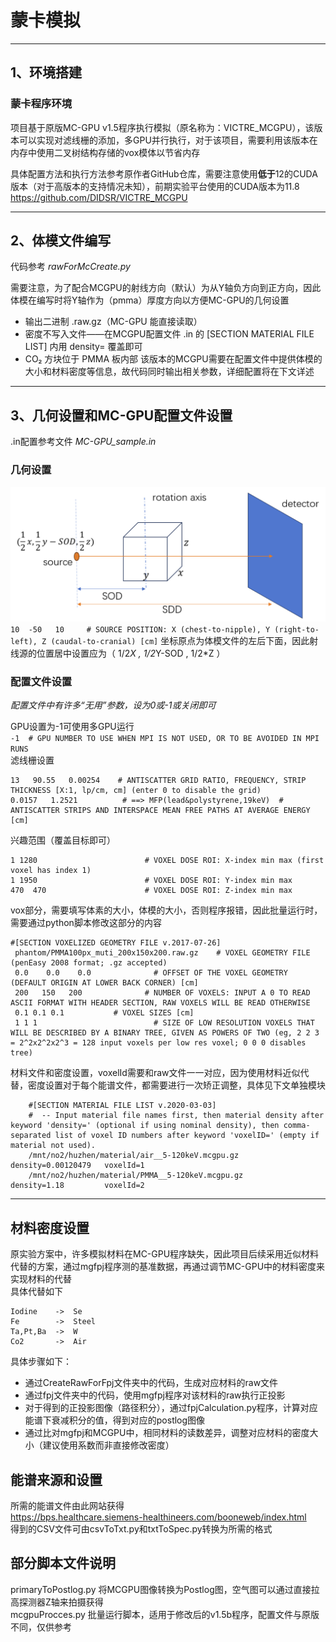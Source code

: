 # 蒙卡模拟

---

## 1、环境搭建
### 蒙卡程序环境
项目基于原版MC-GPU v1.5程序执行模拟（原名称为：VICTRE_MCGPU），该版本可以实现对滤线栅的添加，多GPU并行执行，对于该项目，需要利用该版本在内存中使用二叉树结构存储的vox模体以节省内存

具体配置方法和执行方法参考原作者GitHub仓库，需要注意使用**低于**12的CUDA版本（对于高版本的支持情况未知），前期实验平台使用的CUDA版本为11.8
<https://github.com/DIDSR/VICTRE_MCGPU>

---

## 2、体模文件编写
代码参考 *rawForMcCreate.py* 

需要注意，为了配合MCGPU的射线方向（默认）为从Y轴负方向到正方向，因此体模在编写时将Y轴作为（pmma）厚度方向以方便MC-GPU的几何设置

* 输出二进制 .raw.gz（MC-GPU 能直接读取）
* 密度不写入文件——在MCGPU配置文件 .in 的 [SECTION MATERIAL FILE LIST] 内用 density= 覆盖即可
* CO₂ 方块位于 PMMA 板内部
该版本的MCGPU需要在配置文件中提供体模的大小和材料密度等信息，故代码同时输出相关参数，详细配置将在下文详述

---

## 3、几何设置和MC-GPU配置文件设置
.in配置参考文件 *MC-GPU_sample.in*  
### 几何设置
![几何示意图](./images/img1.png)
`10  -50   10     # SOURCE POSITION: X (chest-to-nipple), Y (right-to-left), Z (caudal-to-cranial) [cm]`
坐标原点为体模文件的左后下面，因此射线源的位置居中设置应为（ 1/2*X , 1/2*Y-SOD , 1/2*Z ）  
### 配置文件设置
*配置文件中有许多“无用”参数，设为0或-1或关闭即可*  

GPU设置为-1可使用多GPU运行  
`-1  # GPU NUMBER TO USE WHEN MPI IS NOT USED, OR TO BE AVOIDED IN MPI RUNS`  
滤线栅设置  

    13   90.55   0.00254    # ANTISCATTER GRID RATIO, FREQUENCY, STRIP THICKNESS [X:1, lp/cm, cm] (enter 0 to disable the grid)
    0.0157   1.2521          # ==> MFP(lead&polystyrene,19keV)  # ANTISCATTER STRIPS AND INTERSPACE MEAN FREE PATHS AT AVERAGE ENERGY [cm]
兴趣范围（覆盖目标即可）

    1 1280                        # VOXEL DOSE ROI: X-index min max (first voxel has index 1)
    1 1950                        # VOXEL DOSE ROI: Y-index min max
    470  470                      # VOXEL DOSE ROI: Z-index min max
vox部分，需要填写体素的大小，体模的大小，否则程序报错，因此批量运行时，需要通过python脚本修改这部分的内容

    #[SECTION VOXELIZED GEOMETRY FILE v.2017-07-26]
     phantom/PMMA100px_muti_200x150x200.raw.gz    # VOXEL GEOMETRY FILE (penEasy 2008 format; .gz accepted)
     0.0    0.0    0.0              # OFFSET OF THE VOXEL GEOMETRY (DEFAULT ORIGIN AT LOWER BACK CORNER) [cm]
     200   150   200              # NUMBER OF VOXELS: INPUT A 0 TO READ ASCII FORMAT WITH HEADER SECTION, RAW VOXELS WILL BE READ OTHERWISE
     0.1 0.1 0.1           # VOXEL SIZES [cm]
     1 1 1                          # SIZE OF LOW RESOLUTION VOXELS THAT WILL BE DESCRIBED BY A BINARY TREE, GIVEN AS POWERS OF TWO (eg, 2 2 3 = 2^2x2^2x2^3 = 128 input voxels per low res voxel; 0 0 0 disables tree)

材料文件和密度设置，voxelId需要和raw文件一一对应，因为使用材料近似代替，密度设置对于每个能谱文件，都需要进行一次矫正调整，具体见下文单独模块  

        #[SECTION MATERIAL FILE LIST v.2020-03-03]
        #  -- Input material file names first, then material density after keyword 'density=' (optional if using nominal density), then comma-separated list of voxel ID numbers after keyword 'voxelID=' (empty if material not used).
        /mnt/no2/huzhen/material/air__5-120keV.mcgpu.gz                  density=0.00120479   voxelId=1
        /mnt/no2/huzhen/material/PMMA__5-120keV.mcgpu.gz                 density=1.18         voxelId=2  

---

## 材料密度设置
原实验方案中，许多模拟材料在MC-GPU程序缺失，因此项目后续采用近似材料代替的方案，通过mgfpj程序测的基准数据，再通过调节MC-GPU中的材料密度来实现材料的代替  
具体代替如下  

    Iodine    ->  Se
    Fe        ->  Steel
    Ta,Pt,Ba  ->  W
    Co2       ->  Air
具体步骤如下：  

* 通过CreateRawForFpj文件夹中的代码，生成对应材料的raw文件
* 通过fpj文件夹中的代码，使用mgfpj程序对该材料的raw执行正投影
* 对于得到的正投影图像（路径积分），通过fpjCalculation.py程序，计算对应能谱下衰减积分的值，得到对应的postlog图像
* 通过比对mgfpj和MCGPU中，相同材料的读数差异，调整对应材料的密度大小（建议使用系数而非直接修改密度）

## 能谱来源和设置
所需的能谱文件由此网站获得  
<https://bps.healthcare.siemens-healthineers.com/booneweb/index.html>  
得到的CSV文件可由csvToTxt.py和txtToSpec.py转换为所需的格式

## 部分脚本文件说明
primaryToPostlog.py 将MCGPU图像转换为Postlog图，空气图可以通过直接拉高探测器Z轴来拍摄获得  
mcgpuProcces.py 批量运行脚本，适用于修改后的v1.5b程序，配置文件与原版不同，仅供参考


